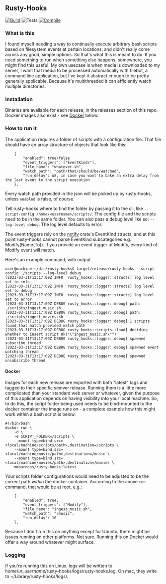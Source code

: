 ## Rusty-Hooks
[![Build](https://github.com/mmbarness/rusty-hooks/actions/workflows/on_release.yml/badge.svg?event=release)](https://github.com/mmbarness/rusty-hooks/actions/workflows/on_release.yml)
![Tests](https://github.com/mmbarness/rusty-hooks/actions/workflows/test.yml/badge.svg)
[![Compile](https://github.com/mmbarness/rusty-hooks/actions/workflows/check.yml/badge.svg?event=release)](https://github.com/mmbarness/rusty-hooks/actions/workflows/check.yml)

### What is this
I found myself needing a way to continually execute arbitrary bash scripts based on filesystem events at certain locations, and didn't really come across any good, simple options. So that's what this is meant to do. If you need something to run when something else happens, somewhere, you might find this useful. My own usecase is when media is downloaded to my server, I want that media to be processed automatically with filebot, a command line application, but I've kept it abstract enough to be pretty generally applicable. Because it's multithreaded it can efficiently watch multiple directories.

### Installation

Binaries are available for each release, in the releases section of this repo. Docker images also exist - see [Docker](#docker) below.

### How to run it

The application requires a folder of scripts with a configuration file. That file should have an array structure of objects that look like this:
```
    {
        "enabled": true/false
        "event_triggers": ["EventKinds"],
        "file_name": "whatever.sh",
        "watch_path": "path/that/should/be/watched",
        "run_delay": u8, in case you want to bake an extra delay from the last event to the script execution
    },
```

Every watch path provided in the json will be picked up by rusty-hooks, unless `enabled` is false, of course.

Tell rusty-hooks where to find the folder by passing it to the cli, like `--script-config /home/<username>/scripts/`. The config file and the scripts need to be in the same folder. You can also pass a debug level like so: `--log-level debug`. The log level defaults to error.

The event triggers rely on the [notify](https://docs.rs/crate/notify/latest) crate's EventKind structs, and at this point rusty-hooks cannot parse EventKind subcategories e.g. Modify(Name(To)). If you provide an event trigger of Modify, every kind of Modify event will match.

Here's an example command, with output.

```
user@machine:~/dir/rusty-hooks$ target/release/rusty-hooks --script-config ./scripts --log-level debug
[2023-03-31T13:17:09Z INFO  rusty_hooks::logger::structs] log level set to info
[2023-03-31T13:17:09Z INFO  rusty_hooks::logger::structs] log level set to debug
[2023-03-31T13:17:09Z INFO  rusty_hooks::logger::structs] log level set to error
[2023-03-31T13:17:09Z DEBUG rusty_hooks::logger::debug] path: ./scripts/ingest_music.sh
[2023-03-31T13:17:09Z DEBUG rusty_hooks::logger::debug] path: ./scripts/ingest_movies.sh
[2023-03-31T13:17:09Z DEBUG rusty_hooks::logger::debug] 1 scripts found that match provided watch path
[2023-03-31T13:17:09Z DEBUG rusty_hooks::scripts::load] deciding whether to insert script Ok("\"ingest_music.sh\"")
[2023-03-31T13:17:09Z DEBUG rusty_hooks::logger::debug] spawned subscribe thread
[2023-03-31T13:17:09Z DEBUG rusty_hooks::logger::debug] spawned event watching thread
[2023-03-31T13:17:09Z DEBUG rusty_hooks::logger::debug] spawned unsubscribe thread
```

#### Docker
Images for each new release are exported with both "latest" tags and tagged to their specific semver release. Running them is a little more complicated than your standard web server or whatever, given the purpose of this application depends on having visibility into your local machine. So, to do this, the script folder being used needs to be bind-mounted to the docker container the image runs on - a complete example how this might work within a bash script is below.
```
#!/bin/bash
docker run \
    -d \
    -e SCRIPT_FOLDER=/scripts \
    --mount type=bind,src=<local/machine/scripts/path>,destination=/scripts \
    --mount type=bind,src=<local/machine/music/path>,destination=/music \
    --mount type=bind,src=<local/machine/movies/path>,destination=/movies \
    mmbarness/rusty-hooks:latest
```
Your scripts folder configurations would need to be adjusted to be the correct path *within* the docker container. According to the above `run` command, that would be at root, e.g.:
```
    {
        "enabled": true,
        "event_triggers": ["Modify"],
        "file_name": "ingest_music.sh",
        "watch_path": "/music",
        "run_delay": 10
    },
```
Because I don't run this on anything except for Ubuntu, there might be issues running on other platforms. Not sure. Running this on Docker would offer a way around whatever might surface.

### Logging
If you're running this on Linux, logs will be written to home/*ur_username*/rusty-hooks/logs/rusty-hooks.log. On mac, they write to ~/Library/rusty-hooks/logs/.
